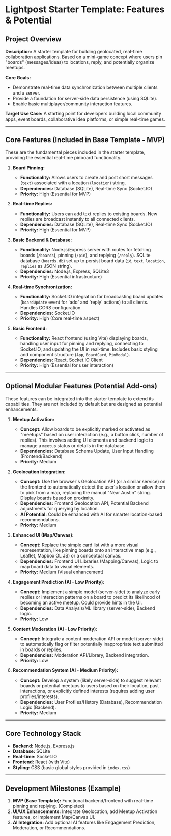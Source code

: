 # Lightpost Starter Template: Features & Potential

## Project Overview

**Description:** A starter template for building geolocated, real-time collaboration applications. Based on a mini-game concept where users pin "boards" (messages/ideas) to locations, reply, and potentially organize meetups.

**Core Goals:**
*   Demonstrate real-time data synchronization between multiple clients and a server.
*   Provide a foundation for server-side data persistence (using SQLite).
*   Enable basic multiplayer/community interaction features.

**Target Use Case:** A starting point for developers building local community apps, event boards, collaborative idea platforms, or simple real-time games.

---

## Core Features (Included in Base Template - MVP)

These are the fundamental pieces included in the starter template, providing the essential real-time pinboard functionality.

1.  **Board Pinning:**
    *   **Functionality:** Allows users to create and post short messages (`text`) associated with a location (`location`) string.
    *   **Dependencies:** Database (SQLite), Real-time Sync (Socket.IO)
    *   **Priority:** High (Essential for MVP)

2.  **Real-time Replies:**
    *   **Functionality:** Users can add text replies to existing boards. New replies are broadcast instantly to all connected clients.
    *   **Dependencies:** Database (SQLite), Real-time Sync (Socket.IO)
    *   **Priority:** High (Essential for MVP)

3.  **Basic Backend & Database:**
    *   **Functionality:** Node.js/Express server with routes for fetching boards (`/boards`), pinning (`/pin`), and replying (`/reply`). SQLite database (`boards.db`) set up to persist board data (`id`, `text`, `location`, `replies` as JSON string).
    *   **Dependencies:** Node.js, Express, SQLite3
    *   **Priority:** High (Essential infrastructure)

4.  **Real-time Synchronization:**
    *   **Functionality:** Socket.IO integration for broadcasting board updates (`boardUpdate` event for 'add' and 'reply' actions) to all clients. Handles CORS configuration.
    *   **Dependencies:** Socket.IO
    *   **Priority:** High (Core real-time aspect)

5.  **Basic Frontend:**
    *   **Functionality:** React frontend (using Vite) displaying boards, handling user input for pinning and replying, connecting to Socket.IO, and updating the UI in real-time. Includes basic styling and component structure (`App`, `BoardCard`, `PinModal`).
    *   **Dependencies:** React, Socket.IO Client
    *   **Priority:** High (Essential for user interaction)

---

## Optional Modular Features (Potential Add-ons)

These features can be integrated into the starter template to extend its capabilities. They are not included by default but are designed as potential enhancements.

1.  **Meetup Activation:**
    *   **Concept:** Allow boards to be explicitly marked or activated as "meetups" based on user interaction (e.g., a button click, number of replies). This involves adding UI elements and backend logic to manage a `meetup` status or details in the database.
    *   **Dependencies:** Database Schema Update, User Input Handling (Frontend/Backend)
    *   **Priority:** Medium

2.  **Geolocation Integration:**
    *   **Concept:** Use the browser's Geolocation API (or a similar service) on the frontend to automatically detect the user's location or allow them to pick from a map, replacing the manual "Near Austin" string. Display boards based on proximity.
    *   **Dependencies:** Frontend Geolocation API, Potential Backend adjustments for querying by location.
    *   **AI Potential:** Could be enhanced with AI for smarter location-based recommendations.
    *   **Priority:** Medium

3.  **Enhanced UI (Map/Canvas):**
    *   **Concept:** Replace the simple card list with a more visual representation, like pinning boards onto an interactive map (e.g., Leaflet, Mapbox GL JS) or a conceptual canvas.
    *   **Dependencies:** Frontend UI Libraries (Mapping/Canvas), Logic to map board data to visual elements.
    *   **Priority:** Medium (Visual enhancement)

4.  **Engagement Prediction (AI - Low Priority):**
    *   **Concept:** Implement a simple model (server-side) to analyze early replies or interaction patterns on a board to predict its likelihood of becoming an active meetup. Could provide hints in the UI.
    *   **Dependencies:** Data Analysis/ML library (server-side), Backend logic.
    *   **Priority:** Low

5.  **Content Moderation (AI - Low Priority):**
    *   **Concept:** Integrate a content moderation API or model (server-side) to automatically flag or filter potentially inappropriate text submitted in boards or replies.
    *   **Dependencies:** Moderation API/Library, Backend integration.
    *   **Priority:** Low

6.  **Recommendation System (AI - Medium Priority):**
    *   **Concept:** Develop a system (likely server-side) to suggest relevant boards or potential meetups to users based on their location, past interactions, or explicitly defined interests (requires adding user profiles/interests).
    *   **Dependencies:** User Profiles/History (Database), Recommendation Logic (Backend).
    *   **Priority:** Medium

---

## Core Technology Stack

*   **Backend:** Node.js, Express.js
*   **Database:** SQLite
*   **Real-time:** Socket.IO
*   **Frontend:** React (with Vite)
*   **Styling:** CSS (basic global styles provided in `index.css`)

---

## Development Milestones (Example)

1.  **MVP (Base Template):** Functional backend/frontend with real-time pinning and replying. (Completed)
2.  **UI/UX Enhancements:** Integrate Geolocation, add Meetup Activation features, or implement Map/Canvas UI.
3.  **AI Integration:** Add optional AI features like Engagement Prediction, Moderation, or Recommendations.
